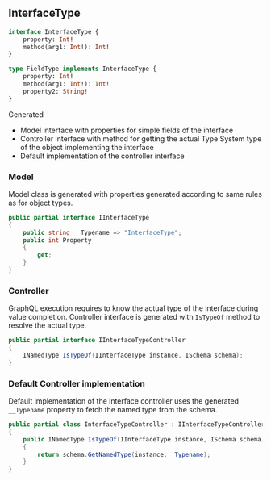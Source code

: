 ## InterfaceType

```graphql
interface InterfaceType {
	property: Int!
	method(arg1: Int!): Int!
}

type FieldType implements InterfaceType {
	property: Int!
	method(arg1: Int!): Int!
	property2: String!
}
```

Generated
- Model interface with properties for simple fields of the interface
- Controller interface with method for getting the actual Type System type of the object implementing the interface
- Default implementation of the controller interface


### Model

Model class is generated with properties generated according to same rules as for object types.

```csharp
public partial interface IInterfaceType
{
    public string __Typename => "InterfaceType";
    public int Property
    {
        get;
    }
}
```


### Controller

GraphQL execution requires to know the actual type of the interface during value completion. Controller interface is generated with `IsTypeOf` method to resolve the actual type.

```csharp
public partial interface IInterfaceTypeController
{
    INamedType IsTypeOf(IInterfaceType instance, ISchema schema);
}
```


### Default Controller implementation

Default implementation of the interface controller uses the generated `__Typename` property to fetch the named type from the schema.

```csharp
public partial class InterfaceTypeController : IInterfaceTypeController
{
    public INamedType IsTypeOf(IInterfaceType instance, ISchema schema)
    {
        return schema.GetNamedType(instance.__Typename);
    }
}
```